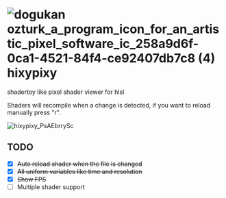
# ![dogukan ozturk_a_program_icon_for_an_artistic_pixel_software_ic_258a9d6f-0ca1-4521-84f4-ce92407db7c8 (4)](https://github.com/dogukannn/hixypixy/assets/35217389/4e36fb24-b521-4281-84d8-889887a60e93) hixypixy

shadertoy like pixel shader viewer for hlsl

Shaders will recompile when a change is detected, if you want to reload manually press "r".

![hixypixy_PsAEbrrySc](https://github.com/dogukannn/hixypixy/assets/35217389/bb64e59f-5c8c-4074-a9e3-b5f53b5af2fe)


## TODO
- [x] ~~Auto reload shader when the file is changed~~
- [x] ~~All uniform variables like time and resolution~~
- [x] ~~Show FPS~~
- [ ] Multiple shader support
